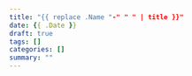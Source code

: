 ```yaml
---
title: "{{ replace .Name "-" " " | title }}"
date: {{ .Date }}
draft: true
tags: []
categories: []
summary: ""
---
```


